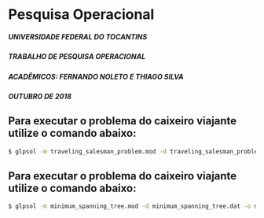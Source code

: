 # Pesquisa Operacional

##### UNIVERSIDADE FEDERAL DO TOCANTINS
##### TRABALHO DE PESQUISA OPERACIONAL
##### ACADÊMICOS: FERNANDO NOLETO E THIAGO SILVA
##### OUTUBRO DE 2018

## Para executar o problema do caixeiro viajante utilize o comando abaixo:
```bash
$ glpsol -m traveling_salesman_problem.mod -d traveling_salesman_problem.dat -o traveling_salesman_problem.txt
```
## Para executar o problema do caixeiro viajante utilize o comando abaixo:
```bash
$ glpsol -m minimum_spanning_tree.mod -d minimum_spanning_tree.dat -o minimum_spanning_tree.txt
```